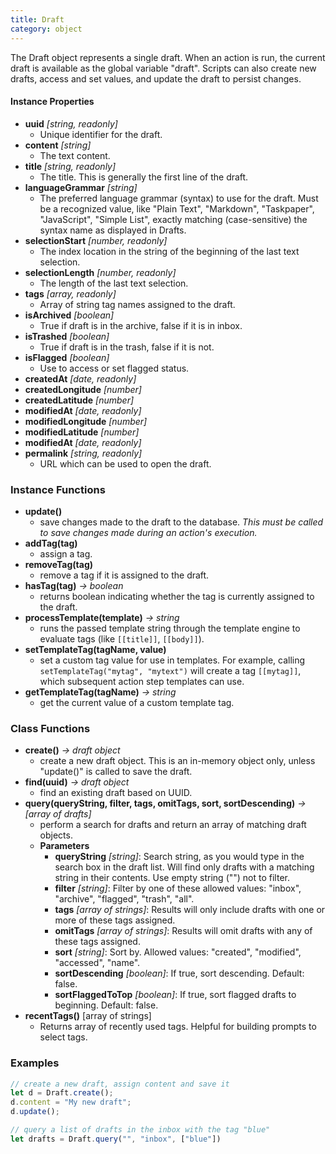 ```yaml
---
title: Draft
category: object
---
```


The Draft object represents a single draft.  When an action is run, the current draft is available as the global variable "draft".  Scripts can also create new drafts, access and set values, and update the draft to persist changes.

#### Instance Properties

- **uuid** *[string, readonly]*
  - Unique identifier for the draft.
- **content** *[string]*
  - The text content.
- **title** *[string, readonly]*
  - The title. This is generally the first line of the draft.
- **languageGrammar** *[string]*
  - The preferred language grammar (syntax) to use for the draft. Must be a recognized value, like "Plain Text", "Markdown", "Taskpaper", "JavaScript", "Simple List", exactly matching (case-sensitive) the syntax name as displayed in Drafts.
- **selectionStart** *[number, readonly]*
  - The index location in the string of the beginning of the last text selection.
- **selectionLength** *[number, readonly]*
  - The length of the last text selection.
- **tags** *[array, readonly]*
  - Array of string tag names assigned to the draft.
- **isArchived** *[boolean]*
  - True if draft is in the archive, false if it is in inbox.
- **isTrashed** *[boolean]*
  - True if draft is in the trash, false if it is not.
- **isFlagged** *[boolean]*
  - Use to access or set flagged status.
- **createdAt** *[date, readonly]*
- **createdLongitude** *[number]*
- **createdLatitude** *[number]*
- **modifiedAt** *[date, readonly]*
- **modifiedLongitude** *[number]*
- **modifiedLatitude** *[number]*
- **modifiedAt** *[date, readonly]*
- **permalink** *[string, readonly]*
  - URL which can be used to open the draft.

### Instance Functions

- **update()**
  - save changes made to the draft to the database. _This must be called to save changes made during an action's execution._
- **addTag(tag)**
  - assign a tag.
- **removeTag(tag)**
  - remove a tag if it is assigned to the draft.
- **hasTag(tag)** *-> boolean*
  - returns boolean indicating whether the tag is currently assigned to the draft.
- **processTemplate(template)** *-> string*
  - runs the passed template string through the template engine to evaluate tags (like `[[title]]`, `[[body]]`). 
- **setTemplateTag(tagName, value)**
  - set a custom tag value for use in templates. For example, calling `setTemplateTag("mytag", "mytext")` will create a tag `[[mytag]]`, which subsequent action step templates can use.
- **getTemplateTag(tagName)** *-> string*
  - get the current value of a custom template tag.

### Class Functions

- **create()** *-> draft object*
  - create a new draft object. This is an in-memory object only, unless "update()" is called to save the draft.
- **find(uuid)** *-> draft object*
  - find an existing draft based on UUID.
- **query(queryString, filter, tags, omitTags, sort, sortDescending)** *-> [array of drafts]*
  - perform a search for drafts and return an array of matching draft objects.
  - **Parameters**
    - **queryString** _[string]_: Search string, as you would type in the search box in the draft list. Will find only drafts with a matching string in their contents. Use empty string ("") not to filter.
    - **filter** _[string]_: Filter by one of these allowed values: "inbox", "archive", "flagged", "trash", "all".
    - **tags** _[array of strings]_: Results will only include drafts with one or more of these tags assigned.
    - **omitTags** _[array of strings]_: Results will omit drafts with any of these tags assigned.
    - **sort** _[string]_: Sort by. Allowed values: "created", "modified", "accessed", "name".
    - **sortDescending** _[boolean]_: If true, sort descending. Default: false.
    - **sortFlaggedToTop** _[boolean]_: If true, sort flagged drafts to beginning. Default: false.
- **recentTags()** [array of strings]
  - Returns array of recently used tags. Helpful for building prompts to select tags.

### Examples

```javascript
// create a new draft, assign content and save it
let d = Draft.create();
d.content = "My new draft";
d.update();

// query a list of drafts in the inbox with the tag "blue"
let drafts = Draft.query("", "inbox", ["blue"])
```
